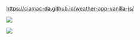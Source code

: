 https://ciamac-da.github.io/weather-app-vanilla-js/


![](/assets/reameImages/1.jpg)

![](/assets/reameImages/2.jpg)